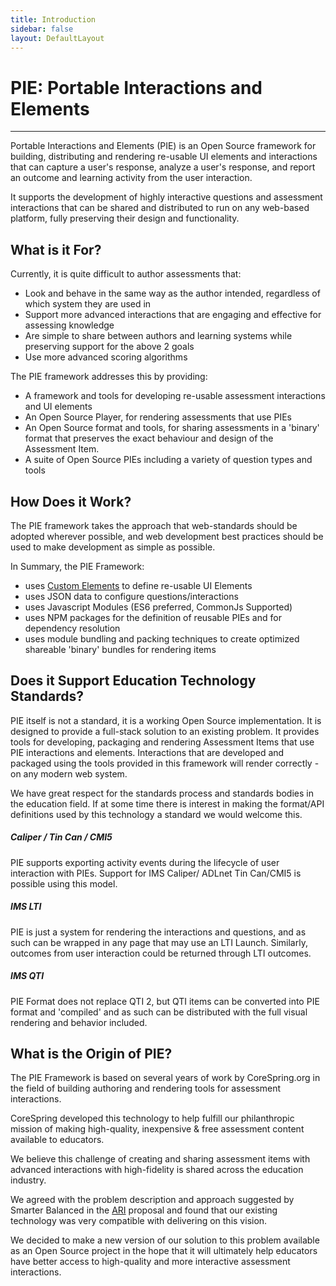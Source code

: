 ```yaml
---
title: Introduction
sidebar: false
layout: DefaultLayout
---
```


# PIE: Portable Interactions and Elements

---

Portable Interactions and Elements \(PIE\) is an Open Source framework for building, distributing and rendering re-usable UI elements and interactions that can capture a user's response, analyze a user's response, and report an outcome and learning activity from the user interaction.

It supports the development of highly interactive questions and assessment interactions that can be shared and distributed to run on any web-based platform, fully preserving their design and functionality.

## What is it For?

Currently, it is quite difficult to author assessments that:

- Look and behave in the same way as the author intended, regardless of which system they are used in
- Support more advanced interactions that are engaging and effective for assessing knowledge
- Are simple to share between authors and learning systems while preserving support for the above 2 goals
- Use more advanced scoring algorithms

The PIE framework addresses this by providing:

- A framework and tools for developing re-usable assessment interactions and UI elements
- An Open Source Player, for rendering assessments that use PIEs
- An Open Source format and tools, for sharing assessments in a 'binary' format that preserves the exact behaviour and design of the Assessment Item.
- A suite of Open Source PIEs including a variety of question types and tools

## How Does it Work?

The PIE framework takes the approach that web-standards should be adopted wherever possible, and web development best practices should be used to make development as simple as possible.

In Summary, the PIE Framework:

- uses [Custom Elements](https://www.w3.org/TR/custom-elements/) to define re-usable UI Elements
- uses JSON data to configure questions/interactions
- uses Javascript Modules (ES6 preferred, CommonJs Supported)
- uses NPM packages for the definition of reusable PIEs and for dependency resolution
- uses module bundling and packing techniques to create optimized shareable 'binary' bundles for rendering items

## Does it Support Education Technology Standards?

PIE itself is not a standard, it is a working Open Source implementation. It is designed to provide a full-stack solution to an existing problem. It provides tools for developing, packaging and rendering Assessment Items that use PIE interactions and elements. Interactions that are developed and packaged using the tools provided in this framework will render correctly - on any modern web system.

We have great respect for the standards process and standards bodies in the education field. If at some time there is interest in making the format/API definitions used by this technology a standard we would welcome this.

##### Caliper / Tin Can / CMI5

PIE supports exporting activity events during the lifecycle of user interaction with PIEs. Support for IMS Caliper/ ADLnet Tin Can/CMI5 is possible using this model.

##### IMS LTI

PIE is just a system for rendering the interactions and questions, and as such can be wrapped in any page that may use an LTI Launch. Similarly, outcomes from user interaction could be returned through LTI outcomes.

##### IMS QTI

PIE Format does not replace QTI 2, but QTI items can be converted into PIE format and 'compiled' and as such can be distributed with the full visual rendering and behavior included.

## What is the Origin of PIE?

The PIE Framework is based on several years of work by CoreSpring.org in the field of building authoring and rendering tools for assessment interactions.

CoreSpring developed this technology to help fulfill our philanthropic mission of making high-quality, inexpensive & free assessment content available to educators.

We believe this challenge of creating and sharing assessment items with advanced interactions with high-fidelity is shared across the education industry.

We agreed with the problem description and approach suggested by Smarter Balanced in the [ARI](http://www.smarterapp.org/ARI/) proposal and found that our existing technology was very compatible with delivering on this vision.

We decided to make a new version of our solution to this problem available as an Open Source project in the hope that it will ultimately help educators have better access to high-quality and more interactive assessment interactions.
